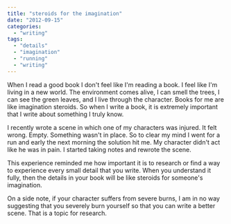 ```yaml
---
title: "steroids for the imagination"
date: "2012-09-15"
categories: 
  - "writing"
tags: 
  - "details"
  - "imagination"
  - "running"
  - "writing"
---
```


When I read a good book I don't feel like I'm reading a book. I feel like I'm living in a new world. The environment comes alive, I can smell the trees, I can see the green leaves, and I live through the character. Books for me are like imagination steroids. So when I write a book, it is extremely important that I write about something I truly know.

I recently wrote a scene in which one of my characters was injured. It felt wrong. Empty. Something wasn't in place. So to clear my mind I went for a run and early the next morning the solution hit me. My character didn't act like he was in pain. I started taking notes and rewrote the scene.

This experience reminded me how important it is to research or find a way to experience every small detail that you write. When you understand it fully, then the details in your book will be like steroids for someone's imagination.

On a side note, if your character suffers from severe burns, I am in no way suggesting that you severely burn yourself so that you can write a better scene. That is a topic for research.
